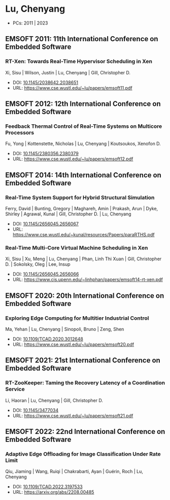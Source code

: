 # Lu, Chenyang

* PCs: 2011 | 2023

## EMSOFT 2011: 11th International Conference on Embedded Software

### RT-Xen: Towards Real-Time Hypervisor Scheduling in Xen
Xi, Sisu | Wilson, Justin | Lu, Chenyang | Gill, Christopher D.
* DOI: [10.1145/2038642.2038651](https://doi.org/10.1145/2038642.2038651)
* URL: <https://www.cse.wustl.edu/~lu/papers/emsoft11.pdf>

## EMSOFT 2012: 12th International Conference on Embedded Software

### Feedback Thermal Control of Real-Time Systems on Multicore Processors
Fu, Yong | Kottenstette, Nicholas | Lu, Chenyang | Koutsoukos, Xenofon D.
* DOI: [10.1145/2380356.2380379](https://doi.org/10.1145/2380356.2380379)
* URL: <https://www.cse.wustl.edu/~lu/papers/emsoft12.pdf>

## EMSOFT 2014: 14th International Conference on Embedded Software

### Real-Time System Support for Hybrid Structural Simulation
Ferry, David | Bunting, Gregory | Maghareh, Amin | Prakash, Arun | Dyke, Shirley | Agrawal, Kunal | Gill, Christopher D. | Lu, Chenyang
* DOI: [10.1145/2656045.2656067](https://doi.org/10.1145/2656045.2656067)
* URL: <https://www.cse.wustl.edu/~kunal/resources/Papers/paraRTHS.pdf>

### Real-Time Multi-Core Virtual Machine Scheduling in Xen
Xi, Sisu | Xu, Meng | Lu, Chenyang | Phan, Linh Thi Xuan | Gill, Christopher D. | Sokolsky, Oleg | Lee, Insup
* DOI: [10.1145/2656045.2656066](https://doi.org/10.1145/2656045.2656066)
* URL: <https://www.cis.upenn.edu/~linhphan/papers/emsoft14-rt-xen.pdf>

## EMSOFT 2020: 20th International Conference on Embedded Software

### Exploring Edge Computing for Multitier Industrial Control
Ma, Yehan | Lu, Chenyang | Sinopoli, Bruno | Zeng, Shen
* DOI: [10.1109/TCAD.2020.3012648](https://doi.org/10.1109/TCAD.2020.3012648)
* URL: <https://www.cse.wustl.edu/~lu/papers/emsoft20.pdf>

## EMSOFT 2021: 21st International Conference on Embedded Software

### RT-ZooKeeper: Taming the Recovery Latency of a Coordination Service
Li, Haoran | Lu, Chenyang | Gill, Christopher D.
* DOI: [10.1145/3477034](https://doi.org/10.1145/3477034)
* URL: <https://www.cse.wustl.edu/~lu/papers/emsoft21.pdf>

## EMSOFT 2022: 22nd International Conference on Embedded Software

### Adaptive Edge Offloading for Image Classification Under Rate Limit
Qiu, Jiaming | Wang, Ruiqi | Chakrabarti, Ayan | Guérin, Roch | Lu, Chenyang
* DOI: [10.1109/TCAD.2022.3197533](https://doi.org/10.1109/TCAD.2022.3197533)
* URL: <https://arxiv.org/abs/2208.00485>

